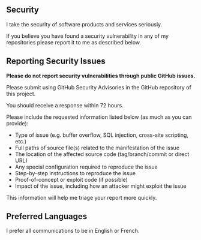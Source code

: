 ## Security

I take the security of software products and services seriously.

If you believe you have found a security vulnerability in any of my repositories please report it to me as described below.

## Reporting Security Issues

**Please do not report security vulnerabilities through public GitHub issues.**

Please submit using GitHub Security Advisories in the GitHub repository of this project.  

You should receive a response within 72 hours.

Please include the requested information listed below (as much as you can provide):

  * Type of issue (e.g. buffer overflow, SQL injection, cross-site scripting, etc.)
  * Full paths of source file(s) related to the manifestation of the issue
  * The location of the affected source code (tag/branch/commit or direct URL)
  * Any special configuration required to reproduce the issue
  * Step-by-step instructions to reproduce the issue
  * Proof-of-concept or exploit code (if possible)
  * Impact of the issue, including how an attacker might exploit the issue

This information will help me triage your report more quickly.

## Preferred Languages

I prefer all communications to be in English or French.
